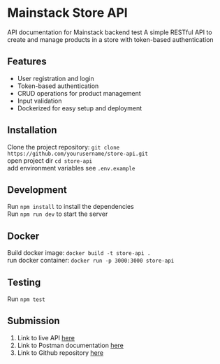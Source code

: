 # Mainstack Store API
API documentation for Mainstack backend test 
A simple RESTful API to create and manage products in a store with token-based authentication

## Features
* User registration and login
* Token-based authentication
* CRUD operations for product management
* Input validation
* Dockerized for easy setup and deployment


## Installation
Clone the project repository: `git clone https://github.com/yourusername/store-api.git`  
open project dir `cd store-api`  
add environment variables see `.env.example`  

## Development 
Run `npm install` to install the dependencies  
Run `npm run dev` to start the server  

## Docker
Build docker image: `docker build -t store-api .`  
run docker container: `docker run -p 3000:3000 store-api`  

## Testing
Run `npm test` 

## Submission
1. Link to live API [here](https://store-api-latest.onrender.com)
2. Link to Postman documentation [here](https://documenter.getpostman.com/view/12483379/2sA35A85Vf)
3. Link to Github repository [here](https://github.com/esiebomaj/Store-api)
